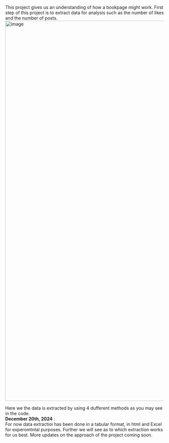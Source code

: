 This project gives us an understanding of how a bookpage might work.
First step of this project is to extract data for analysis such as the number of likes and the number of posts.
<img width="1203" alt="image" src="https://github.com/user-attachments/assets/2e02b13e-2aac-40ba-87c7-a6823382dde4" />

Here we the data is extracted by using 4 dufferent methods as you may see in the code.<br/>
**December 20th, 2024** : <br/>
For now data extractioi has been done in a tabular format, in html and Excel for experomtntal purposes. Further we will see as to which extraction works for us best. 
More updates on the approach of the project coming soon.
